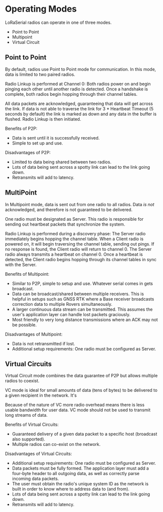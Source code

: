 # Operating Modes

LoRaSerial radios can operate in one of three modes.

* Point to Point
* Multipoint
* Virtual Circuit

## Point to Point

By default, radios use Point to Point mode for communication. In this mode, data is limited to two paired radios. 

Radio Linkup is performed at Channel 0: Both radios power on and begin pinging each other until another radio is detected. Once a handshake is complete, both radios begin hopping through their channel tables. 

All data packets are acknowledged, guaranteeing that data will get across the link. If data is not able to traverse the link for 3 * Heartbeat Timeout (5 seconds by default) the link is marked as down and any data in the buffer is flushed. Radio Linkup is then initiated.

Benefits of P2P:
* Data is sent until it is successfully received.
* Simple to set up and use.

Disadvantages of P2P:
* Limited to data being shared between two radios.
* Lots of data being sent across a spotty link can lead to the link going down. 
* Retransmits will add to latency.

## MultiPoint

In Multipoint mode, data is sent out from one radio to all radios. Data *is not* acknowledged, and therefore is not guaranteed to be delivered. 

One radio must be designated as Server. This radio is responsible for sending out heartbeat packets that synchronize the system.

Radio Linkup is performed during a discovery phase: The Server radio immediately begins hopping the channel table. When a Client radio is powered on, it will begin traversing the channel table, sending out pings. If no response is found, the Client radio will return to channel 0. The Server radio always transmits a heartbeat on channel 0. Once a heartbeat is detected, the Client radio begins hopping through its channel tables in sync with the Server. 

Benefits of Multipoint:
* Similar to P2P, simple to setup and use. Whatever serial comes in gets broadcast.
* Data can be broadcast/shared between multiple receivers. This is helpful in setups such as GNSS RTK where a Base receiver broadcasts correction data to multiple Rovers simultaneously.
* A larger continuous data stream can be transmitted. This assumes the user's application layer can handle lost packets graciously.
* Most friendly to very long distance transmissions where an ACK may not be possible.

Disadvantages of Multipoint:
* Data is not retransmitted if lost.
* Additional setup requirements: One radio must be configured as Server.

## Virtual Circuits

Virtual Circuit mode combines the data guarantee of P2P but allows multiple radios to coexist. 

VC mode is ideal for small amounts of data (tens of bytes) to be delivered to a given recipient in the network. It's 

Because of the nature of VC more radio overhead means there is less usable bandwidth for user data. VC mode should not be used to transmit long streams of data.

Benefits of Virtual Circuits:
* Guaranteed delivery of a given data packet to a specific host (broadcast also supported).
* Multiple radios can co-exist on the network.

Disadvantages of Virtual Circuits:
* Additional setup requirements: One radio must be configured as Server.
* Data packets must be fully formed. The application layer must add a four-byte header to all outgoing data, as well as correctly parse incoming data packets.
* The user must obtain the radio's unique system ID as the network is built in order to know where to address data to (and from).
* Lots of data being sent across a spotty link can lead to the link going down. 
* Retransmits will add to latency.
